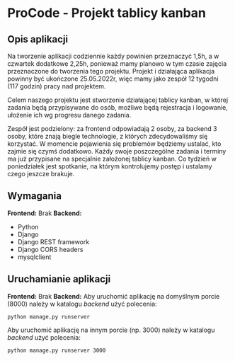 # ProCode - Projekt tablicy kanban
## Opis aplikacji

Na tworzenie aplikacji codziennie każdy powinien przeznaczyć 1,5h, a w czwartek dodatkowe 2,25h, ponieważ mamy planowo w tym czasie zajęcia przeznaczone do tworzenia tego projektu. Projekt i działająca aplikacja powinny być ukończone 25.05.2022r, więc mamy jako zespół 12 tygodni (117 godzin) pracy nad projektem. 

Celem naszego projektu jest stworzenie działającej tablicy kanban, w której zadania będą przypisywane do osób, możliwe będą rejestracja i logowanie, ułożenie ich wg progresu danego zadania.

Zespół jest podzielony: 
za frontend odpowiadają 2 osoby, za backend 3 osoby, które znają biegle technologie, z których zdecydowaliśmy się korzystać.
W momencie pojawienia się problemów będziemy ustalać, kto zajmie się czymś dodatkowo. 
Każdy swoje poszczególne zadania i terminy ma już przypisane na specjalnie założonej tablicy kanban.
Co tydzień w poniedziałek jest spotkanie, na którym kontrolujemy postęp i ustalamy czego jeszcze brakuje.
## Wymagania
**Frontend:**
Brak
**Backend:**
 - Python
 - Django
 - Django REST framework
 - Django CORS headers
 - mysqlclient
## Uruchamianie aplikacji
**Frontend:**
Brak
**Backend:**
Aby uruchomić aplikację na domyślnym porcie (8000) należy w katalogu *backend* użyć polecenia:

    python manage.py runserver

Aby uruchomić aplikację na innym porcie (np. 3000) należy w katalogu *backend* użyć polecenia:

    python manage.py runserver 3000

